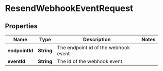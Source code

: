 

# ResendWebhookEventRequest


## Properties

Name | Type | Description | Notes
------------ | ------------- | ------------- | -------------
**endpointId** | **String** | The endpoint id of the webhook event | 
**eventId** | **String** | The id of the webhook event | 



